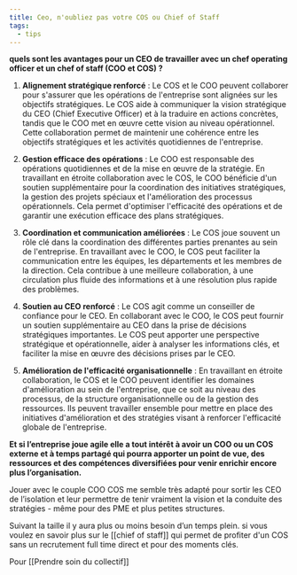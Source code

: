 ```yaml
---
title: Ceo, n'oubliez pas votre COS ou Chief of Staff
tags:
  - tips
---
```

**quels sont les avantages pour un CEO de travailler avec un chef operating officer et un chef of staff (COO et COS) ?**  
  
1. **Alignement stratégique renforcé** : Le COS et le COO peuvent collaborer pour s'assurer que les opérations de l'entreprise sont alignées sur les objectifs stratégiques. Le COS aide à communiquer la vision stratégique du CEO (Chief Executive Officer) et à la traduire en actions concrètes, tandis que le COO met en œuvre cette vision au niveau opérationnel. Cette collaboration permet de maintenir une cohérence entre les objectifs stratégiques et les activités quotidiennes de l'entreprise.  
  
2. **Gestion efficace des opérations** : Le COO est responsable des opérations quotidiennes et de la mise en œuvre de la stratégie. En travaillant en étroite collaboration avec le COS, le COO bénéficie d'un soutien supplémentaire pour la coordination des initiatives stratégiques, la gestion des projets spéciaux et l'amélioration des processus opérationnels. Cela permet d'optimiser l'efficacité des opérations et de garantir une exécution efficace des plans stratégiques.  
  
3. **Coordination et communication améliorées** : Le COS joue souvent un rôle clé dans la coordination des différentes parties prenantes au sein de l'entreprise. En travaillant avec le COO, le COS peut faciliter la communication entre les équipes, les départements et les membres de la direction. Cela contribue à une meilleure collaboration, à une circulation plus fluide des informations et à une résolution plus rapide des problèmes.  
  
4. **Soutien au CEO renforcé** : Le COS agit comme un conseiller de confiance pour le CEO. En collaborant avec le COO, le COS peut fournir un soutien supplémentaire au CEO dans la prise de décisions stratégiques importantes. Le COS peut apporter une perspective stratégique et opérationnelle, aider à analyser les informations clés, et faciliter la mise en œuvre des décisions prises par le CEO.  
  
5. **Amélioration de l'efficacité organisationnelle** : En travaillant en étroite collaboration, le COS et le COO peuvent identifier les domaines d'amélioration au sein de l'entreprise, que ce soit au niveau des processus, de la structure organisationnelle ou de la gestion des ressources. Ils peuvent travailler ensemble pour mettre en place des initiatives d'amélioration et des stratégies visant à renforcer l'efficacité globale de l'entreprise.  
  
**Et si l’entreprise joue agile elle a tout intérêt à avoir un COO ou un COS externe et à temps partagé qui pourra apporter un point de vue, des ressources et des compétences diversifiées pour venir enrichir encore plus l’organisation.**  
  
Jouer avec le couple COO COS me semble très adapté pour sortir les CEO de l’isolation et leur permettre de tenir vraiment la vision et la conduite des stratégies - même pour des PME et plus petites structures.  
  
Suivant la taille il y aura plus ou moins besoin d’un temps plein. si vous voulez en savoir plus sur le [[chief of staff]] qui permet de profiter d'un COS sans un recrutement full time direct et pour des moments clés.

Pour [[Prendre soin du collectif]]